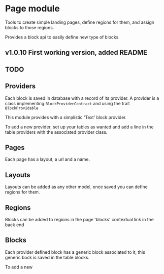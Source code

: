 # Page module

Tools to create simple landing pages, define regions for them, and assign blocks to those regions.

Provides a block api to easily define new type of blocks.

## v1.0.10 First working version, added README

## TODO

## Providers

Each block is saved in database with a record of its provider. A provider is a class implementing `BlockProviderContract` and using the trait `BlockProvidable`

This module provides with a simplistic 'Text' block provider.

To add a new provider, set up your tables as wanted and add a line in the table providers with the associated provider class.

## Pages

Each page has a layout, a url and a name.

## Layouts

Layouts can be added as any other model, once saved you can define regions for them.

## Regions

Blocks can be added to regions in the page 'blocks' contextual link in the back end

## Blocks

Each provider defined block has a generic block associated to it, this generic bock is saved in the table blocks.

To add a new 